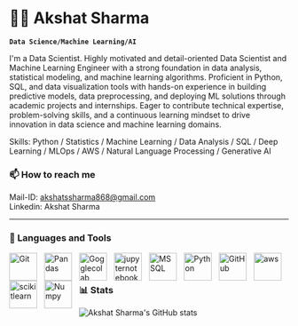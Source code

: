 
# 🏄‍♂️ Akshat Sharma

**`Data Science/Machine Learning/AI `**

I'm a Data Scientist. Highly motivated and detail-oriented Data Scientist and Machine Learning Engineer with a strong foundation in data analysis, statistical modeling, and machine learning algorithms. Proficient in Python, SQL, and data visualization tools with hands-on experience in building predictive models, data preprocessing, and deploying ML solutions through academic projects and internships. Eager to contribute technical expertise, problem-solving skills, and a continuous learning mindset to drive innovation in data science and machine learning domains.

Skills: Python / Statistics / Machine Learning / Data Analysis / SQL / Deep Learning / MLOps / AWS / Natural Language Processing / Generative AI
### 📫 How to reach me 
 Mail-ID: akshatssharma868@gmail.com<br>
 Linkedin: Akshat Sharma
 
---

### 🧰 Languages and Tools

<img align="left" alt="Git" width="50px" style="padding-right:10px;" src="https://cdn.jsdelivr.net/gh/devicons/devicon@latest/icons/git/git-plain-wordmark.svg" />
<img align="left" alt="Pandas" width="50px" style="padding-right:10px;" src="https://cdn.jsdelivr.net/gh/devicons/devicon@latest/icons/pandas/pandas-original-wordmark.svg" />
<img align="left" alt="Gogglecolab" width="50px" style="padding-right:10px;" src="https://cdn.jsdelivr.net/gh/devicons/devicon@latest/icons/googlecolab/googlecolab-original.svg" />        
<img align="left" alt="jupyternotebook" width="50px" style="padding-right:10px;" src="https://cdn.jsdelivr.net/gh/devicons/devicon@latest/icons/jupyter/jupyter-original-wordmark.svg" />        
<img align="left" alt="MSSQL" width="50px" style="padding-right:10px;" src="https://cdn.jsdelivr.net/gh/devicons/devicon@latest/icons/microsoftsqlserver/microsoftsqlserver-original-wordmark.svg" />          
<img align="left" alt="Python" width="50px" style="padding-right:10px;" src="https://cdn.jsdelivr.net/gh/devicons/devicon@latest/icons/python/python-plain-wordmark.svg" />
<img align="left" alt="GitHub" width="50px" style="padding-right:10px;" src="https://cdn.jsdelivr.net/gh/devicons/devicon@latest/icons/github/github-original-wordmark.svg" />
<img align="left" alt="aws" width="50px" style="padding-right:10px;" src="https://cdn.jsdelivr.net/gh/devicons/devicon@latest/icons/amazonwebservices/amazonwebservices-original-wordmark.svg" />
<img align="left" alt="scikitlearn" width="50px" style="padding-right:10px;" src="https://cdn.jsdelivr.net/gh/devicons/devicon@latest/icons/scikitlearn/scikitlearn-original.svg" />
<img align="left" alt="Numpy" width="50px" style="padding-right:10px;" src="https://cdn.jsdelivr.net/gh/devicons/devicon@latest/icons/numpy/numpy-original-wordmark.svg" />
          
<br />

#


#

### 📊 Stats

<!--![Forrest's GitHub stats](https://github-readme-stats.vercel.app/api?username=forrestknight&show_icons=true&theme=gruvbox)-->

 ![Akshat Sharma's GitHub stats](https://streak-stats.demolab.com?user=ForrestKnight&theme=gruvbox&border_radius=4.5) 

#
<!--
<details>
 <summary><h3>👨‍💻 Forrest's Coding Journey</h3></summary>
   I started my coding journey as a naive computer science student with a passion to learn everything I could about this programming world - code, unix, linux, theory. And all the while, teaching myself iOS development with a dream to build my own app, but that soon got overshadowed by my desire to excel in Java. A desire that landed me a full-stack software engineering job upon graduation. However, I had another desire I had been pursuing throughout this time - YouTube content creation. I eventually ended up quitting my software engineering job to pursue YouTube full-time, and that has been my focus ever since. But there's something that's always bothered me about my journey - abandoning my dream of building my own app to pursue the safe route, a job. Now I've already taken the leap away from that safety net into this uncomfortable, unexplored world that it being a creator. And it worked out, but again, it became comfortable. It's easier to create a video than go out on a ledge and build my own product. I do have to eat, at the end of the day, but I think it's time. It's time to get uncomfortable again. I have a burning desire to get back on the horse, and fulfill that dream younger me had of building my own app, my own product. And in order to do that, I'll be implmementing a few measures to streamline my YouTube content to focus more time on fulfilling that dream - a dream that I'll be ready to tackle in 2023 due to the measure I'm putting in place now until the end of 2022. Don't wait up, because I'm coming.
-->
